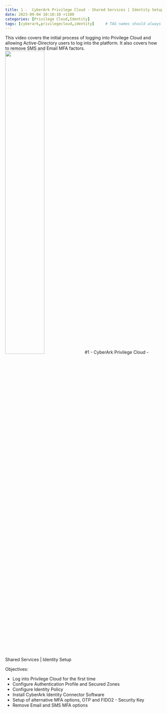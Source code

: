 ```yaml
---
title: 1 -  CyberArk Privilege Cloud - Shared Services | Identity Setup
date: 2023-09-04 10:10:10 +1100
categories: [Privilege Cloud,Identity]
tags: [cyberark,privilegecloud,identity]     # TAG names should always be lowercase
---
```


This video covers the initial process of logging into Privilege Cloud and allowing Active-Directory users to log into the platform. It also covers how to remove SMS and Email MFA factors.
[<img src="https://i.ytimg.com/vi/b8cENcM5VOY/maxresdefault.jpg" width="50%">](https://www.youtube.com/watch?v=b8cENcM5VOY) #1 -  CyberArk Privilege Cloud - Shared Services | Identity Setup

Objectives:
- Log into Privilege Cloud for the first time
- Configure Authentication Profile and Secured Zones
- Configure Identity Policy
- Install CyberArk Identity Connector Software
- Setup of alternative MFA options, OTP and FIDO2 - Security Key
- Remove Email and SMS MFA options
